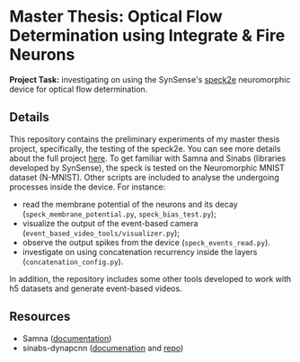 # Master Thesis: Optical Flow Determination using Integrate & Fire Neurons
**Project Task:** investigating on using the SynSense's [speck2e](https://www.synsense.ai/products/speck-2/) neuromorphic device for optical flow determination.
## Details
This repository contains the preliminary experiments of my master thesis project, specifically, the testing of the speck2e. You can see more details about the full project [here](https://repository.tudelft.nl/record/uuid:b4f643b2-a64f-4fb4-a18f-5012364f7b0f). To get familiar with Samna and Sinabs (libraries developed by SynSense), the speck is tested on the Neuromorphic MNIST dataset (N-MNIST). Other scripts are included to analyse the undergoing processes inside the device. For instance:

- read the membrane potential of the neurons and its decay (``speck_membrane_potential.py``, ``speck_bias_test.py``);
- visualize the output of the event-based camera (``event_based_video_tools/visualizer.py``);
- observe the output spikes from the device (``speck_events_read.py``).
- investigate on using concatenation recurrency inside the layers (``concatenation_config.py``).

In addition, the repository includes some other tools developed to work with h5 datasets and generate event-based videos.

## Resources
- Samna ([documentation](https://synsense-sys-int.gitlab.io/samna/index.html))
- sinabs-dynapcnn ([documenation](https://synsense-sys-int.gitlab.io/samna/index.html) and [repo](https://gitlab.com/synsense/sinabs-dynapcnn))
